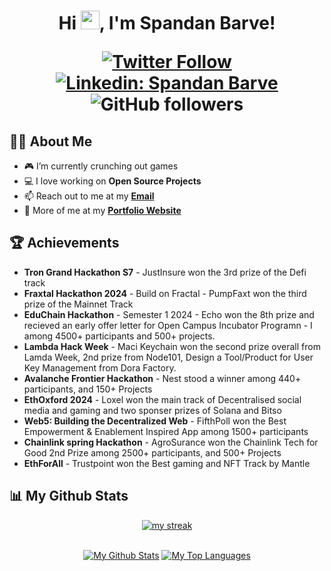 
<h1 align="center">Hi <img src="https://raw.githubusercontent.com/MartinHeinz/MartinHeinz/master/wave.gif" width="30px" height="30px">, I'm Spandan Barve!

[![Twitter Follow](https://img.shields.io/badge/follow-%40marsian83-1DA1F2?logo=twitter&style=social)](https://twitter.com/marsian83)
[![Linkedin: Spandan Barve](https://img.shields.io/badge/-Spandan-blue?style=flat-square&logo=Linkedin&logoColor=white&link=https://www.linkedin.com/in/marsian83/)](https://www.linkedin.com/in/marsian83/)
![GitHub followers](https://img.shields.io/github/followers/marsian83?label=Follow&style=social)


 ## 🙋‍♂️ About Me
- 🎮 I’m currently crunching out games
- 💻 I love working on **Open Source Projects**
- 📫 Reach out to me at my **<a href="mailto:contact@marsian.dev">Email</a>**
- 🧑 More of me at my **[Portfolio Website](marsian.dev)**

## 🏆 Achievements

- **Tron Grand Hackathon S7** - JustInsure won the 3rd prize of the Defi track
- **Fraxtal Hackathon 2024** - Build on Fractal - PumpFaxt won the third prize of the Mainnet Track
- **EduChain Hackathon** - Semester 1 2024 - Echo won the 8th prize and recieved an early offer letter for Open Campus Incubator Programn - I among 4500+ participants and 500+ projects.
- **Lambda Hack Week** - Maci Keychain won the second prize overall from Lamda Week, 2nd prize from Node101, Design a Tool/Product for User Key Management from Dora Factory.
- **Avalanche Frontier Hackathon** - Nest stood a winner among 440+ participants, and 150+ Projects
- **EthOxford 2024** - Loxel won the main track of Decentralised social media and gaming and two sponser prizes of Solana and Bitso
- **Web5: Building the Decentralized Web** - FifthPoll won the Best Empowerment & Enablement Inspired App among 1500+ participants
- **Chainlink spring Hackathon** - AgroSurance won the Chainlink Tech for Good 2nd Prize among 2500+ participants, and 500+ Projects
- **EthForAll** - Trustpoint won the Best gaming and NFT Track by Mantle
 

## 📊 My Github Stats
 
<p align="center">
    <a href="https://github.com/marsian83/github-readme-streak-stats">
        <img title="🔥 Get streak stats for your profile at git.io/streak-stats" alt="my streak" src="https://github-readme-streak-stats.herokuapp.com/?user=marsian83&theme=black-ice&hide_border=true&stroke=0000&background=060A0CD0"/>
    </a>
</p>
 
<div align="center">


  <br/>
    <a href="https://github.com/marsian83/github-readme-stats"><img alt="My Github Stats" src="https://github-readme-stats.vercel.app/api?username=marsian83&show_icons=true&count_private=true&theme=react&hide_border=true&bg_color=0D1117" /></a>
  <a href="https://github.com/marsian83/github-readme-stats"><img alt="My Top Languages" src="https://github-readme-stats.vercel.app/api/top-langs/?username=marsian83&langs_count=8&count_private=true&layout=compact&theme=react&hide_border=true&bg_color=0D1117" /></a>
